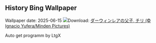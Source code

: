 ## History Bing Wallpaper
Wallpaper date: 2025-06-15
![](https://www.bing.com/th?id=OHR.RheaDad_JA-JP7457572073_UHD.jpg&w=1000)Download: [ダーウィンレアの父子, チリ (© Ignacio Yufera/Minden Pictures)](https://www.bing.com/th?id=OHR.RheaDad_JA-JP7457572073_UHD.jpg)

Auto get programm by LtgX
